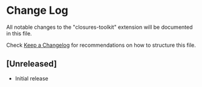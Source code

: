 # Change Log

All notable changes to the "closures-toolkit" extension will be documented in this file.

Check [Keep a Changelog](http://keepachangelog.com/) for recommendations on how to structure this file.

## [Unreleased]

- Initial release